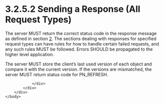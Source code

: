 <html dir="LTR" xmlns:mshelp="http://msdn.microsoft.com/mshelp" xmlns:ddue="http://ddue.schemas.microsoft.com/authoring/2003/5" xmlns:xlink="http://www.w3.org/1999/xlink" xmlns:tool="http://www.microsoft.com/tooltip">
    <head>
        <meta http-equiv="Content-Type" content="text/html; CHARSET=utf-8"></meta>
        <meta name="save" content="history"></meta>
        <title>3.2.5.2 Sending a Response (All Request Types)</title>
        <xml>
            <mshelp:toctitle title="3.2.5.2 Sending a Response (All Request Types)"></mshelp:toctitle>
            <mshelp:rltitle title="[MS-SSAS8]: Sending a Response (All Request Types)"></mshelp:rltitle>
            <mshelp:keyword index="A" term="515e8c73-cfe0-4f7d-8052-e380e62d02f9"></mshelp:keyword>
            <mshelp:attr name="DCSext.ContentType" value="open specification"></mshelp:attr>
            <mshelp:attr name="AssetID" value="515e8c73-cfe0-4f7d-8052-e380e62d02f9"></mshelp:attr>
            <mshelp:attr name="TopicType" value="kbRef"></mshelp:attr>
            <mshelp:attr name="DCSext.Title" value="[MS-SSAS8]: Sending a Response (All Request Types)" />
        </xml>
    </head>
    <body>
        <div id="header">
            <h1 class="heading">3.2.5.2 Sending a Response (All Request Types)</h1>
        </div>
        <div id="mainSection">
            <div id="mainBody">
                <div id="allHistory" class="saveHistory"></div>
                <div id="sectionSection0" class="section" name="collapseableSection">
                    

<p>The server MUST return the correct status code in the
response message as defined in section <a href="8d2c5acb-eb98-477b-9fe2-c934b19fb018.htm">2</a>. The sections dealing
with responses for specified request types can have rules for how to handle
certain failed requests, and any such rules MUST be followed. Errors SHOULD be
propagated to the higher level application.</p>

<p>The server MUST store the client’s last used version of each
object and compare it with the current version. If the versions are mismatched,
the server MUST return status code for PN_REFRESH.</p>


                </div>
            </div>
        </div>
    </body>
</html>